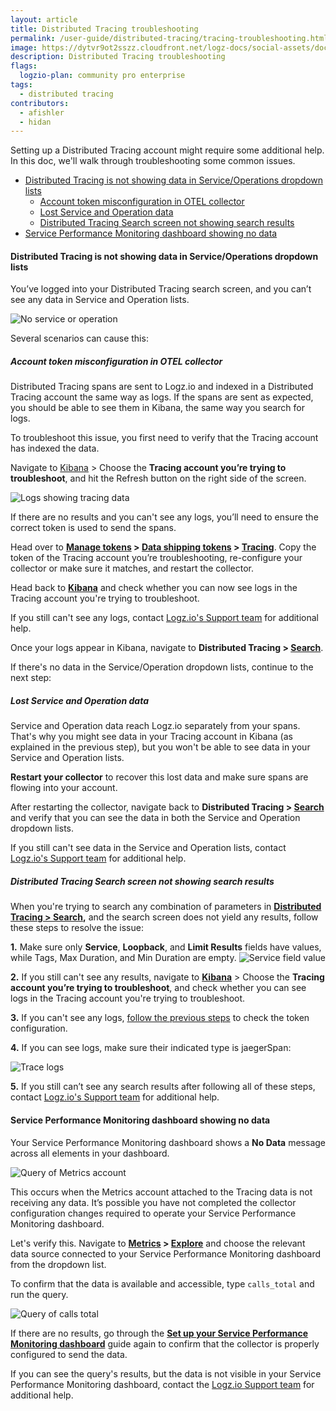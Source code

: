 ```yaml
---
layout: article
title: Distributed Tracing troubleshooting
permalink: /user-guide/distributed-tracing/tracing-troubleshooting.html
image: https://dytvr9ot2sszz.cloudfront.net/logz-docs/social-assets/docs-social.jpg
description: Distributed Tracing troubleshooting
flags:
  logzio-plan: community pro enterprise
tags:
  - distributed tracing
contributors:
  - afishler
  - hidan
---
```


Setting up a Distributed Tracing account might require some additional help. In this doc, we'll walk through troubleshooting some common issues. 

* [Distributed Tracing is not showing data in Service/Operations dropdown lists](/user-guide/distributed-tracing/tracing-troubleshooting.html#distributed-data-is-not-showing-data-in-serviceoperations-dropdown-lists)
  * [Account token misconfiguration in OTEL collector](/user-guide/distributed-tracing/tracing-troubleshooting.html#account-token-misconfiguration-in-otel-collector)
  * [Lost Service and Operation data](/user-guide/distributed-tracing/tracing-troubleshooting.html#lost-service-and-operation-data)
  * [Distributed Tracing Search screen not showing search results](/user-guide/distributed-tracing/tracing-troubleshooting.html#distributed-tracing-search-screen-not-showing-search-results)
* [Service Performance Monitoring dashboard showing no data](/user-guide/distributed-tracing/tracing-troubleshooting.html#service-performance-monitoring-dashboard-showing-no-data)

#### Distributed Tracing is not showing data in Service/Operations dropdown lists

You’ve logged into your Distributed Tracing search screen, and you can’t see any data in Service and Operation lists.

![No service or operation](https://dytvr9ot2sszz.cloudfront.net/logz-docs/distributed-tracing/no-service-or-operation.png)

Several scenarios can cause this:

<div class="tasklist">

##### Account token misconfiguration in OTEL collector

Distributed Tracing spans are sent to Logz.io and indexed in a Distributed Tracing account the same way as logs. If the spans are sent as expected, you should be able to see them in Kibana, the same way you search for logs.

To troubleshoot this issue, you first need to verify that the Tracing account has indexed the data.

Navigate to [Kibana](https://app.logz.io/#/dashboard/kibana) > Choose the **Tracing account you’re trying to troubleshoot**, and hit the Refresh button on the right side of the screen.

![Logs showing tracing data](https://dytvr9ot2sszz.cloudfront.net/logz-docs/distributed-tracing/trace-and-refresh-in-logs.png)

If there are no results and you can't see any logs, you’ll need to ensure the correct token is used to send the spans.

Head over to **[Manage tokens](https://app.logz.io/#/dashboard/settings/manage-tokens/shared) > [Data shipping tokens](https://app.logz.io/#/dashboard/settings/manage-tokens/data-shipping?product=logs) > [Tracing](https://app.logz.io/#/dashboard/settings/manage-tokens/data-shipping?product=tracing)**. Copy the token of the Tracing account you’re troubleshooting, re-configure your collector or make sure it matches, and restart the collector.

Head back to **[Kibana](https://app.logz.io/#/dashboard/kibana)** and check whether you can now see logs in the Tracing account you're trying to troubleshoot.

If you still can't see any logs, contact [Logz.io's Support team](mailto:help@logz.io) for additional help.

Once your logs appear in Kibana, navigate to **Distributed Tracing > [Search](https://app.logz.io/#/dashboard/jaeger/)**.

If there's no data in the Service/Operation dropdown lists, continue to the next step:

##### Lost Service and Operation data

Service and Operation data reach Logz.io separately from your spans. That's why you might see data in your Tracing account in Kibana (as explained in the previous step), but you won't be able to see data in your Service and Operation lists.

**Restart your collector** to recover this lost data and make sure spans are flowing into your account.

After restarting the collector, navigate back to **Distributed Tracing > [Search](https://app.logz.io/#/dashboard/jaeger/)** and verify that you can see the data in both the Service and Operation dropdown lists.

If you still can't see data in the Service and Operation lists, contact [Logz.io's Support team](mailto:help@logz.io) for additional help.

##### Distributed Tracing Search screen not showing search results

When you're trying to search any combination of parameters in **[Distributed Tracing > Search](https://app.logz.io/#/dashboard/jaeger/),** and the search screen does not yield any results, follow these steps to resolve the issue:

**1.** Make sure only **Service**, **Loopback**, and **Limit Results** fields have values, while Tags, Max Duration, and Min Duration are empty.
  ![Service field value](https://dytvr9ot2sszz.cloudfront.net/logz-docs/distributed-tracing/just-these-fields-jaeger.png)

**2.** If you still can't see any results, navigate to **[Kibana](https://app.logz.io/#/dashboard/kibana)** > Choose the **Tracing account you’re trying to troubleshoot**, and check whether you can see logs in the Tracing account you're trying to troubleshoot.

**3.** If you can't see any logs, [follow the previous steps](/user-guide/distributed-tracing/tracing-troubleshooting.html#account-token-misconfiguration-in-otel-collector) to check the token configuration. 

**4.** If you can see logs, make sure their indicated type is jaegerSpan:

  ![Trace logs](https://dytvr9ot2sszz.cloudfront.net/logz-docs/distributed-tracing/trace-fields-log.png)

**5.** If you still can’t see any search results after following all of these steps, contact [Logz.io's Support team](mailto:help@logz.io) for additional help.


</div>

#### Service Performance Monitoring dashboard showing no data

Your Service Performance Monitoring dashboard shows a **No Data** message across all elements in your dashboard.

![Query of Metrics account](https://dytvr9ot2sszz.cloudfront.net/logz-docs/distributed-tracing/spm-no-data-showing.png)

This occurs when the Metrics account attached to the Tracing data is not receiving any data. It’s possible you have not completed the collector configuration changes required to operate your Service Performance Monitoring dashboard.

Let's verify this. Navigate to **[Metrics](https://app-uk.logz.io/#/dashboard/metrics) > [Explore](https://app.logz.io/#/dashboard/metrics/explore)** and choose the relevant data source connected to your Service Performance Monitoring dashboard from the dropdown list.

To confirm that the data is available and accessible, type `calls_total` and run the query.

![Query of calls total](https://dytvr9ot2sszz.cloudfront.net/logz-docs/distributed-tracing/calls-total-tracing.png)

If there are no results, go through the **[Set up your Service Performance Monitoring dashboard](/user-guide/distributed-tracing/service-performance-monitoring-setup)** guide again to confirm that  the collector is properly configured to send the data.

If you can see the query's results, but the data is not visible in your Service Performance Monitoring dashboard, contact the [Logz.io Support team](mailto:help@logz.io) for additional help.